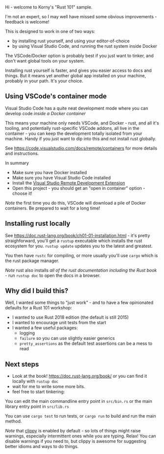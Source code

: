 Hi - welcome to Korny's "Rust 101" sample.

I'm not an expert, so I may well have missed some obvious improvements - feedback is welcome!

This is designed to work in one of two ways:

* by installing rust yourself, and using your editor-of-choice
* by using Visual Studio Code, and running the rust system inside Docker

The VSCode/Docker option is probably best if you just want to tinker, and don't want global tools on your system.

Installing rust yourself is faster, and gives you easier access to docs and things.  But it means yet another global app installed on your machine, probably in your path.  It's your choice.

## Using VSCode's container mode

Visual Studio Code has a quite neat development mode where you can develop code _inside a Docker container_

This means your machine only needs VSCode, and Docker - rust, and all it's tooling, and potentially rust-specific VSCode addons, all live in the container - you can keep the development totally isolated from your machine.  Handy if you just want to dip into this and not install rust globally.

See https://code.visualstudio.com/docs/remote/containers for more details and instructions.

In summary
* Make sure you have Docker installed
* Make sure you have Visual Studio Code installed
* Install the [Visual Studio Remote Development Extension](https://aka.ms/vscode-remote/download/extension)
* Open this project - you should get an "open in container" option - choose it!

_Note_ the first time you do this, VSCode will download a pile of Docker containers.  Be prepared to wait for a long time!

## Installing rust locally

See https://doc.rust-lang.org/book/ch01-01-installation.html - it's pretty straighforward, you'll get a `rustup` executable which installs the rust ecosystem for you.  `rustup update` updates you to the latest and greatest.

You then have `rustc` for compiling, or more usually you'll use `cargo` which is the rust package manager.

*Note* rust also installs _all of the rust documentation including the Rust book_ - run `rustup doc` to open the docs in a browser.

## Why did I build this?

Well, I wanted some things to "just work" - and to have a few opinionated defaults for a Rust 101 workshop:
- I wanted to use Rust 2018 edition (the default is still 2015)
- I wanted to encourage unit tests from the start
- I wanted a few useful packages:
  - logging
  - `failure` so you can use slightly easier generics
  - `pretty_assertions` as the default test assertions can be a mess to read

## Next steps

* Look at the book! https://doc.rust-lang.org/book/ or you can find it locally with `rustup doc`
* wait for me to write some more bits.
* feel free to start tinkering:

You can edit the main commandline entry point in `src/bin.rs` or the main library entry point in `src/lib.rs`

You can use `cargo test` to run tests, or `cargo run` to build and run the main method.

*Note* that [clippy](https://github.com/rust-lang/rust-clippy) is enabled by default - so lots of things might raise warnings, especially intermittent ones while you are typing.  Relax!  You can disable warnings if you need to, but clippy is awesome for suggesting better idioms and ways to do things.
